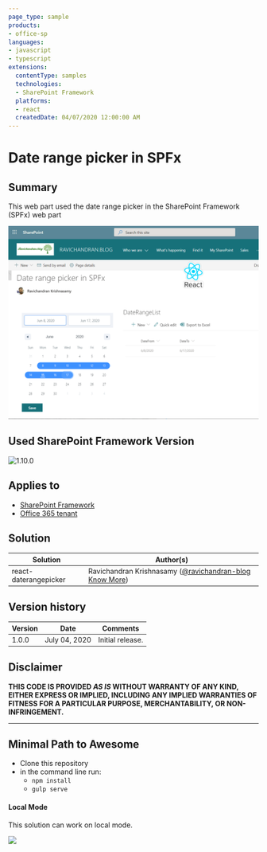 ```yaml
---
page_type: sample
products:
- office-sp
languages:
- javascript
- typescript
extensions:
  contentType: samples
  technologies:
  - SharePoint Framework
  platforms:
  - react
  createdDate: 04/07/2020 12:00:00 AM
---
```

# Date range picker in SPFx

## Summary

This web part used the date range picker in the SharePoint Framework (SPFx) web part

![Sample of the offline first webpart](./assets/daterange1.png)

## Used SharePoint Framework Version

![1.10.0](https://img.shields.io/badge/version-1.10.0-green.svg)

## Applies to

* [SharePoint Framework](https://docs.microsoft.com/sharepoint/dev/spfx/sharepoint-framework-overview)
* [Office 365 tenant](https://docs.microsoft.com/sharepoint/dev/spfx/set-up-your-development-environment)

## Solution

Solution|Author(s)
--------|---------
react-daterangepicker |Ravichandran Krishnasamy ([@ravichandran-blog](https://github.com/ravichandran-blog) [Know More](https://ravichandran.blog/))

## Version history

Version|Date|Comments
-------|----|--------
1.0.0   |July 04, 2020  | Initial release.

## Disclaimer

**THIS CODE IS PROVIDED *AS IS* WITHOUT WARRANTY OF ANY KIND, EITHER EXPRESS OR IMPLIED, INCLUDING ANY IMPLIED WARRANTIES OF FITNESS FOR A PARTICULAR PURPOSE, MERCHANTABILITY, OR NON-INFRINGEMENT.**

---

## Minimal Path to Awesome

* Clone this repository
* in the command line run:
  * `npm install`
  * `gulp serve`

#### Local Mode

This solution can work on local mode.

<img src="https://telemetry.sharepointpnp.com/sp-dev-fx-webparts/samples/react-daterangepicker" />


